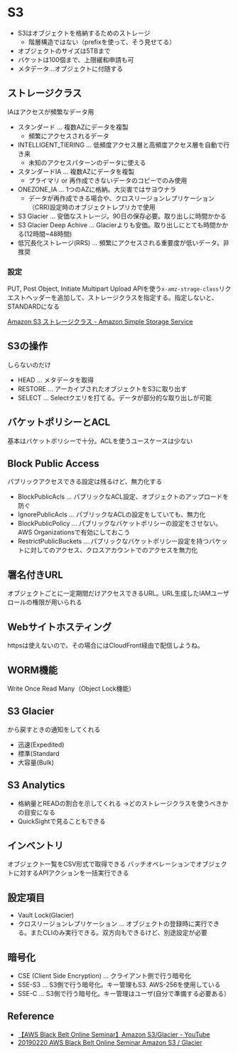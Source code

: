 
# S3
- S3はオブジェクトを格納するためのストレージ
  - 階層構造ではない（prefixを使って、そう見せてる）
- オブジェクトのサイズは5TBまで
- バケットは100個まで、上限緩和申請も可
- メタデータ...オブジェクトに付随する

## ストレージクラス

IAはアクセスが頻繁なデータ用

- スタンダード ... 複数AZにデータを複製
  - 頻繁にアクセスされるデータ
- INTELLIGENT_TIERING ... 低頻度アクセス層と高頻度アクセス層を自動で行き来
  - 未知のアクセスパターンのデータに使える
- スタンダードIA ... 複数AZにデータを複製
  - プライマリ or 再作成できないデータのコピーでのみ使用
- ONEZONE_IA ... 1つのAZに格納。大災害ではサヨウナラ
  - データが再作成できる場合や、クロスリージョンレプリケーション（CRR)設定時のオブジェクトレプリカで使用
- S3 Glacier ... 安価なストレージ。90日の保存必要。取り出しに時間かかる
- S3 Glacier Deep Achive ... Glacierよりも安価。取り出しにとても時間かかる(12時間~48時間)
- 低冗長化ストレージ(RRS) ... 頻繁にアクセスされる重要度が低いデータ。非推奨
### 設定

PUT, Post Object, Initiate Multipart Upload APIを使う`x-amz-strage-class`リクエストヘッダーを追加して、ストレージクラスを指定する。指定しないと、STANDARDになる

[Amazon S3 ストレージクラス - Amazon Simple Storage Service](https://docs.aws.amazon.com/ja_jp/AmazonS3/latest/dev/storage-class-intro.html)

## S3の操作
しらないのだけ

- HEAD ... メタデータを取得
- RESTORE ... アーカイブされたオブジェクトをS3に取り出す
- SELECT ... Selectクエリを打てる。データが部分的な取り出しが可能

## バケットポリシーとACL
基本はバケットポリシーで十分。ACLを使うユースケースは少ない

## Block Public Access
パブリックアクセスできる設定は残るけど、無力化する

- BlockPublicAcls ... パブリックなACL設定、オブジェクトのアップロードを防ぐ
- IgnorePublicAcls ... パブリックなACLの設定をしていても、無力化
- BlockPublicPolicy ... パブリックなバケットポリシーの設定をさせない。AWS Organizationsで有効にしておこう
- RestrictPublicBuckets ... パブリックなバケットポリシー設定を持つバケットに対してのアクセス、クロスアカウントでのアクセスを無力化

## 署名付きURL
オブジェクトごとに一定期間だけアクセスできるURL。URL生成したIAMユーザロールの権限が用いられる

## Webサイトホスティング
httpsは使えないので、その場合にはCloudFront経由で配信しようね。

## WORM機能
Write Once Read Many（Object Lock機能）

## S3 Glacier

から戻すときの通知をしてくれる

- 迅速(Expedited)
- 標準(Standard
- 大容量(Bulk)

## S3 Analytics

- 格納量とREADの割合を示してくれる
  ->どのストレージクラスを使うべきかの目安になる
- QuickSightで見ることもできる

## インベントリ
オブジェクト一覧をCSV形式で取得できる
バッチオペレーションでオブジェクトに対するAPIアクションを一括実行できる

## 設定項目

- Vault Lock(Glacier)
- クロスリージョンレプリケーション ... オブジェクトの登録時に実行できる。またCLIのみ実行できる。双方向もできるけど、別途設定が必要

## 暗号化

- CSE (Client Side Encryption) ... クライアント側で行う暗号化
- SSE-S3 ... S3側で行う暗号化。キー管理もS3. AWS-256を使用している
- SSE-C ... S3側で行う暗号化。キー管理はユーザ(自分で準備する必要ある）

## Reference
- [【AWS Black Belt Online Seminar】Amazon S3/Glacier - YouTube](https://www.youtube.com/watch?v=oFG5kMZjKtc&feature=youtu.be)
- [20190220 AWS Black Belt Online Seminar Amazon S3 / Glacier](https://www.slideshare.net/AmazonWebServicesJapan/20190220-aws-black-belt-online-seminar-amazon-s3-glacier)
